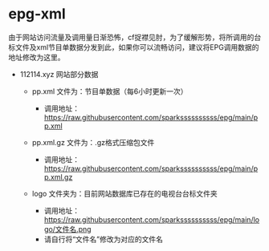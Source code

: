 # epg-xml

由于网站访问流量及调用量日渐恐怖，cf捉襟见肘，为了缓解形势，将所调用的台标文件及xml节目单数据分发到此，如果你可以流畅访问，建议将EPG调用数据的地址修改为这里。

* 112114.xyz 网站部分数据
  * pp.xml 文件为：节目单数据（每6小时更新一次）
    * 调用地址：<https://raw.githubusercontent.com/sparkssssssssss/epg/main/pp.xml>
  * pp.xml.gz 文件为：.gz格式压缩包文件
    * 调用地址：<https://raw.githubusercontent.com/sparkssssssssss/epg/main/pp.xml.gz>

  * logo 文件夹为：目前网站数据库已存在的电视台台标文件夹
    * 调用地址：<https://raw.githubusercontent.com/sparkssssssssss/epg/main/logo/文件名.png>
    * 请自行将“文件名”修改为对应的文件名
